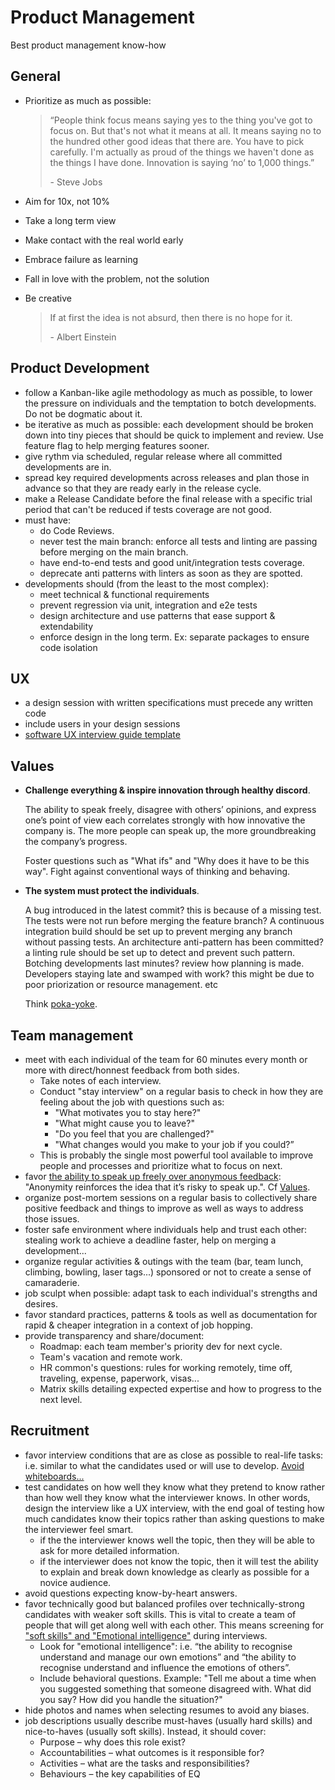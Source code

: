 # Product Management

Best product management know-how

## General

- Prioritize as much as possible:

  > “People think focus means saying yes to the thing you've got to focus on. But that's not what it means at all. It means saying no to the hundred other good ideas that there are. You have to pick carefully. I'm actually as proud of the things we haven't done as the things I have done. Innovation is saying ‘no’ to 1,000 things.”
  >
  > \- Steve Jobs

- Aim for 10x, not 10%
- Take a long term view
- Make contact with the real world early
- Embrace failure as learning
- Fall in love with the problem, not the solution
- Be creative

  > If at first the idea is not absurd, then there is no hope for it.
  >
  > \- Albert Einstein

## Product Development

- follow a Kanban-like agile methodology as much as possible, to lower the pressure on individuals and the temptation to botch developments. Do not be dogmatic about it.
- be iterative as much as possible: each development should be broken down into tiny pieces that should be quick to implement and review. Use feature flag to help merging features sooner.
- give rythm via scheduled, regular release where all committed developments are in.
- spread key required developments across releases and plan those in advance so that they are ready early in the release cycle.
- make a Release Candidate before the final release with a specific trial period that can't be reduced if tests coverage are not good.
- must have:
  - do Code Reviews.
  - never test the main branch: enforce all tests and linting are passing before merging on the main branch.
  - have end-to-end tests and good unit/integration tests coverage.
  - deprecate anti patterns with linters as soon as they are spotted.
- developments should (from the least to the most complex):
  - meet technical & functional requirements
  - prevent regression via unit, integration and e2e tests
  - design architecture and use patterns that ease support & extendability
  - enforce design in the long term. Ex: separate packages to ensure code isolation

## UX

- a design session with written specifications must precede any written code
- include users in your design sessions
- [software UX interview guide template](software-ux-interview-guide.md)

## Values

- **Challenge everything & inspire innovation through healthy discord**.

  The ability to speak freely, disagree with others’ opinions, and express one’s point of view each correlates strongly with how innovative the company is. The more people can speak up, the more groundbreaking the company’s progress.

  Foster questions such as "What ifs" and "Why does it have to be this way". Fight against conventional ways of thinking and behaving.

- **The system must protect the individuals**.

  A bug introduced in the latest commit? this is because of a missing test. The tests were not run before merging the feature branch? A continuous integration build should be set up to prevent merging any branch without passing tests. An architecture anti-pattern has been committed? a linting rule should be set up to detect and prevent such pattern. Botching developments last minutes? review how planning is made. Developers staying late and swamped with work? this might be due to poor priorization or resource management. etc

  Think [poka-yoke](https://en.wikipedia.org/wiki/Poka-yoke).

## Team management

- meet with each individual of the team for 60 minutes every month or more with direct/honnest feedback from both sides.
  - Take notes of each interview.
  - Conduct "stay interview" on a regular basis to check in how they are feeling about the job with questions such as:
    - "What motivates you to stay here?"
    - "What might cause you to leave?"
    - "Do you feel that you are challenged?"
    - "What changes would you make to your job if you could?”
  - This is probably the single most powerful tool available to improve people and processes and prioritize what to focus on next.
- favor [the ability to speak up freely over anonymous feedback](https://www.fastcompany.com/40518499/my-company-is-killing-anonymous-employee-feedback-heres-why): "Anonymity reinforces the idea that it’s risky to speak up.". Cf [Values](#values).
- organize post-mortem sessions on a regular basis to collectively share positive feedback and things to improve as well as ways to address those issues.
- foster safe environment where individuals help and trust each other: stealing work to achieve a deadline faster, help on merging a development...
- organize regular activities & outings with the team (bar, team lunch, climbing, bowling, laser tags...) sponsored or not to create a sense of camaraderie.
- job sculpt when possible: adapt task to each individual's strengths and desires.
- favor standard practices, patterns & tools as well as documentation for rapid & cheaper integration in a context of job hopping.
- provide transparency and share/document:
  - Roadmap: each team member's priority dev for next cycle.
  - Team's vacation and remote work.
  - HR common's questions: rules for working remotely, time off, traveling, expense, paperwork, visas...
  - Matrix skills detailing expected expertise and how to progress to the next level.

## Recruitment

- favor interview conditions that are as close as possible to real-life tasks: i.e. similar to what the candidates used or will use to develop. [Avoid whiteboards...](https://medium.com/javascript-scene/tech-hiring-has-always-been-broken-heres-how-i-survived-it-for-decades-b7ac33088de6)
- test candidates on how well they know what they pretend to know rather than how well they know what the interviewer knows. In other words, design the interview like a UX interview, with the end goal of testing how much candidates know their topics rather than asking questions to make the interviewer feel smart.
  - if the the interviewer knows well the topic, then they will be able to ask for more detailed information.
  - if the interviewer does not know the topic, then it will test the ability to explain and break down knowledge as clearly as possible for a novice audience.
- avoid questions expecting know-by-heart answers.
- favor technically good but balanced profiles over technically-strong candidates with weaker soft skills. This is vital to create a team of people that will get along well with each other. This means screening for ["soft skills" and "Emotional intelligence"](https://www.mindtheproduct.com/the-secret-sauce-to-hiring-great-product-people-by-kate-leto/) during interviews.
  - Look for "emotional intelligence": i.e. “the ability to recognise understand and manage our own emotions” and “the ability to recognise understand and influence the emotions of others”.
  - Include behavioral questions. Example: "Tell me about a time when you suggested something that someone disagreed with. What did you say? How did you handle the situation?"
- hide photos and names when selecting resumes to avoid any biases.
- job descriptions usually describe must-haves (usually hard skills) and nice-to-haves (usually soft skills). Instead, it should cover:
  - Purpose – why does this role exist?
  - Accountabilities – what outcomes is it responsible for?
  - Activities – what are the tasks and responsibilities?
  - Behaviours – the key capabilities of EQ
